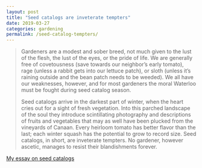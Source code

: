 ```yaml
---
layout: post
title: "Seed catalogs are inveterate tempters"
date: 2019-03-27
categories: gardening
permalink: /seed-catalog-tempters/
---
```


> Gardeners are a modest and sober breed, not much given to the lust of the flesh, the lust of the eyes, or the pride of life. We are generally free of covetousness (save towards our neighbor’s early tomato), rage (unless a rabbit gets into our lettuce patch), or sloth (unless it’s raining outside and the bean patch needs to be weeded). We all have our weaknesses, however, and for most gardeners the moral Waterloo must be fought during seed catalog season.
>
> Seed catalogs arrive in the darkest part of winter, when the heart cries out for a sight of fresh vegetation. Into this parched landscape of the soul they introduce scintillating photography and descriptions of fruits and vegetables that may as well have been plucked from the vineyards of Canaan. Every heirloom tomato has better flavor than the last; each winter squash has the potential to grow to record size. Seed catalogs, in short, are inveterate tempters. No gardener, however ascetic, manages to resist their blandishments forever.

[My essay on seed catalogs](https://www.frontporchrepublic.com/2019/03/reading-seed-catalogs-for-pleasure-and-profit/)
